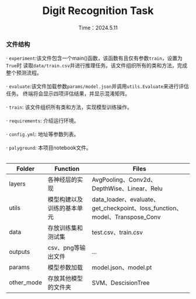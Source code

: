 # <center>Digit Recognition Task</center>
<div style="text-align: center;">
    <div style="display: inline-block; text-align: left;">
        Time：2024.5.11<br>
    </div>
</div>

### 文件结构<br>
· `experiment`:该文件包含一个main()函数，该函数有且仅有参数`train`，设置为`True`时
读取`data/train.csv`并进行推理任务。该文件组织所有的类和方法，完成整个预测流程。<br><br>
· `evaluate`:该文件加载参数`params/model.json`并调用`utils.Evaluate`来进行评估任务。
终端将会显示四项评估结果，并显示混淆矩阵。<br><br>
· `train`: 该文件组织所有类和方法，实现模型训练操作。<br><br>
· `requirements`: 介绍运行环境。<br><br>
· `config.yml`: 地址等参数列表。<br><br>
· `palyground`: 本项目notebook文件。<br><br>

| Folder     | Function      | Files                                                                  |
|------------|---------------|------------------------------------------------------------------------|
| layers     | 各神经层的实现       | AvgPooling、Conv2d、DepthWise、Linear、Relu                                | 
| utils      | 模型构建以及训练的基本单元 | data_loader、evaluate、get_checkpoint、loss_function、model、Transpose_Conv | 
| data       | 存放训练集和测试集     | test.csv、train.csv                                                     | 
| outputs    | csv、png等输出文件  | ...                                                                    | 
| params     | 模型参数加载        | model.json、model.pt                                                    |  
| other_mode | 存放其他模型的文件夹    | SVM、DescisionTree                                                      | 



